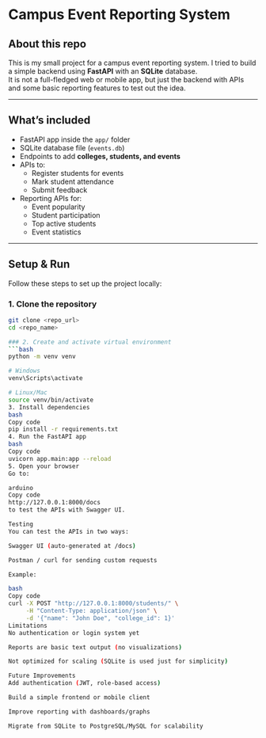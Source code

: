 # Campus Event Reporting System

## About this repo
This is my small project for a campus event reporting system. I tried to build a simple backend using **FastAPI** with an **SQLite** database.  
It is not a full-fledged web or mobile app, but just the backend with APIs and some basic reporting features to test out the idea.

---

## What’s included
- FastAPI app inside the `app/` folder  
- SQLite database file (`events.db`)  
- Endpoints to add **colleges, students, and events**  
- APIs to:
  - Register students for events  
  - Mark student attendance  
  - Submit feedback  
- Reporting APIs for:
  - Event popularity  
  - Student participation  
  - Top active students  
  - Event statistics  

---

## Setup & Run

Follow these steps to set up the project locally:

### 1. Clone the repository
```bash
git clone <repo_url>
cd <repo_name>

### 2. Create and activate virtual environment
```bash
python -m venv venv

# Windows
venv\Scripts\activate

# Linux/Mac
source venv/bin/activate
3. Install dependencies
bash
Copy code
pip install -r requirements.txt
4. Run the FastAPI app
bash
Copy code
uvicorn app.main:app --reload
5. Open your browser
Go to:

arduino
Copy code
http://127.0.0.1:8000/docs
to test the APIs with Swagger UI.

Testing
You can test the APIs in two ways:

Swagger UI (auto-generated at /docs)

Postman / curl for sending custom requests

Example:

bash
Copy code
curl -X POST "http://127.0.0.1:8000/students/" \
     -H "Content-Type: application/json" \
     -d '{"name": "John Doe", "college_id": 1}'
Limitations
No authentication or login system yet

Reports are basic text output (no visualizations)

Not optimized for scaling (SQLite is used just for simplicity)

Future Improvements
Add authentication (JWT, role-based access)

Build a simple frontend or mobile client

Improve reporting with dashboards/graphs

Migrate from SQLite to PostgreSQL/MySQL for scalability
